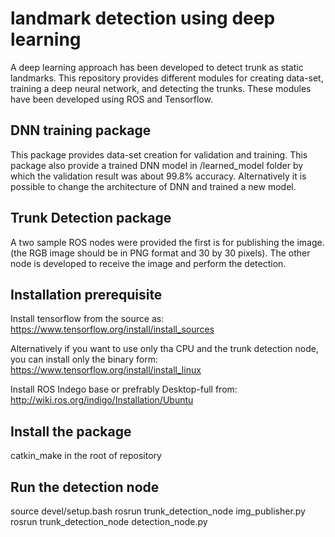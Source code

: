 # landmark detection using deep learning 
A deep learning approach has been developed to detect trunk as static landmarks. This repository provides different modules for creating data-set, training a deep neural network, and detecting the trunks. These modules have been developed using ROS and Tensorflow.

## DNN training package 
This package provides data-set creation for validation and training. This package also provide a trained DNN model in /learned_model folder by which the validation result was about 99.8% accuracy. Alternatively it is possible to change the architecture of DNN and trained a new model. 

## Trunk Detection package
A two sample ROS nodes were provided the first is for publishing the image. (the RGB image should be in PNG format and 30 by 30 pixels). The other node is developed to receive the image and perform the detection.

## Installation prerequisite
Install tensorflow from the source as:
https://www.tensorflow.org/install/install_sources

Alternatively if you want to use only tha CPU and the trunk detection node, you can install only the binary form:
https://www.tensorflow.org/install/install_linux

Install ROS Indego base or prefrably Desktop-full from:
http://wiki.ros.org/indigo/Installation/Ubuntu

## Install the package
catkin_make in the root of repository

## Run the detection node
source devel/setup.bash 
rosrun trunk_detection_node img_publisher.py 
rosrun trunk_detection_node detection_node.py


